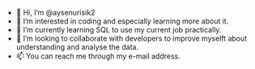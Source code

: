- 👋 Hi, I’m @aysenurisik2
- 👀 I’m interested in coding and especially learning more about it.
- 🌱 I’m currently learning SQL to use my current job practically.
- 💞️ I’m looking to collaborate with developers to improve myselft about understanding and analyse the data.
- 📫 You can reach me through my e-mail address.

<!---
aysenurisik2/aysenurisik2 is a ✨ special ✨ repository because its `README.md` (this file) appears on your GitHub profile.
You can click the Preview link to take a look at your changes.
--->
